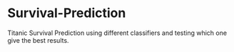 # Survival-Prediction
Titanic Survival Prediction using different classifiers and testing which one give the best results.
